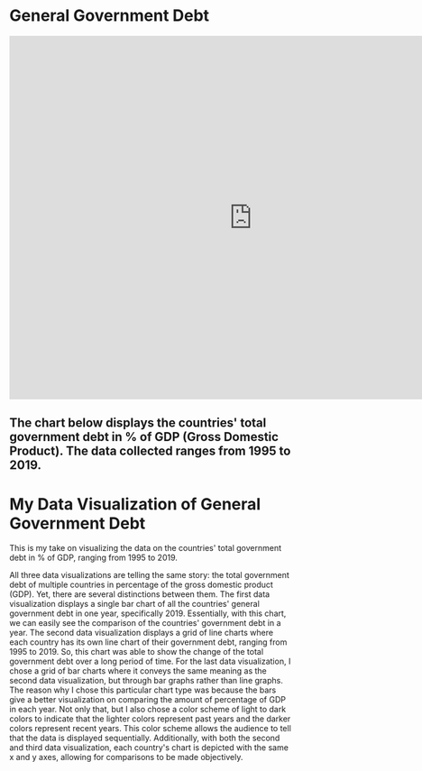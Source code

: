 # General Government Debt

<iframe src="https://data.oecd.org/chart/6gFY" width="860" height="645" style="border: 0" mozallowfullscreen="true" webkitallowfullscreen="true" allowfullscreen="true"><a href="https://data.oecd.org/chart/6gFY" target="_blank">OECD Chart: General government debt, Total, % of GDP, Annual, 2019</a></iframe>


## The chart below displays the countries' total government debt in % of GDP (Gross Domestic Product). The data collected ranges from 1995 to 2019. 

<div class="flourish-embed flourish-chart" data-src="visualisation/5271807"><script src="https://public.flourish.studio/resources/embed.js"></script></div>

# My Data Visualization of General Government Debt

This is my take on visualizing the data on the countries' total government debt in % of GDP, ranging from 1995 to 2019. 
<div class="flourish-embed flourish-chart" data-src="visualisation/5273221"><script src="https://public.flourish.studio/resources/embed.js"></script></div>

All three data visualizations are telling the same story: the total government debt of multiple countries in percentage of the gross domestic product (GDP). Yet, there are several distinctions between them. The first data visualization displays a single bar chart of all the countries' general government debt in one year, specifically 2019. Essentially, with this chart, we can easily see the comparison of the countries' government debt in a year. The second data visualization displays a grid of line charts where each country has its own line chart of their government debt, ranging from 1995 to 2019. So, this chart was able to show the change of the total government debt over a long period of time. For the last data visualization, I chose a grid of bar charts where it conveys the same meaning as the second data visualization, but through bar graphs rather than line graphs. The reason why I chose this particular chart type was because the bars give a better visualization on comparing the amount of percentage of GDP in each year. Not only that, but I also chose a color scheme of light to dark colors to indicate that the lighter colors represent past years and the darker colors represent recent years. This color scheme allows the audience to tell that the data is displayed sequentially. Additionally, with both the second and third data visualization, each country's chart is depicted with the same x and y axes, allowing for comparisons to be made objectively. 

